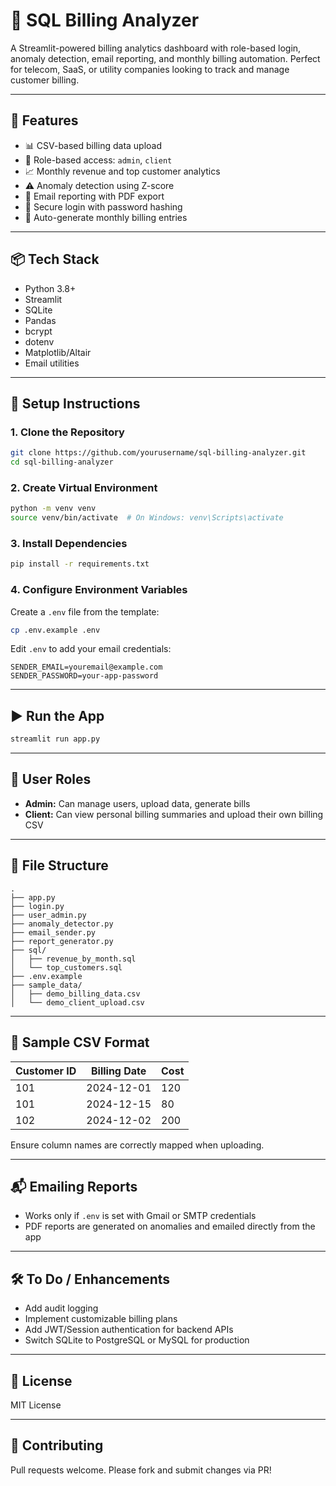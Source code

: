 # 💼 SQL Billing Analyzer

A Streamlit-powered billing analytics dashboard with role-based login, anomaly detection, email reporting, and monthly billing automation. Perfect for telecom, SaaS, or utility companies looking to track and manage customer billing.

---

## 🚀 Features

- 📊 CSV-based billing data upload
- 👤 Role-based access: `admin`, `client`
- 📈 Monthly revenue and top customer analytics
- ⚠️ Anomaly detection using Z-score
- 📧 Email reporting with PDF export
- 🔐 Secure login with password hashing
- 🧾 Auto-generate monthly billing entries

---

## 📦 Tech Stack

- Python 3.8+
- Streamlit
- SQLite
- Pandas
- bcrypt
- dotenv
- Matplotlib/Altair
- Email utilities

---

## 🔧 Setup Instructions

### 1. Clone the Repository

```bash
git clone https://github.com/yourusername/sql-billing-analyzer.git
cd sql-billing-analyzer
```

### 2. Create Virtual Environment

```bash
python -m venv venv
source venv/bin/activate  # On Windows: venv\Scripts\activate
```

### 3. Install Dependencies

```bash
pip install -r requirements.txt
```

### 4. Configure Environment Variables

Create a `.env` file from the template:

```bash
cp .env.example .env
```

Edit `.env` to add your email credentials:

```env
SENDER_EMAIL=youremail@example.com
SENDER_PASSWORD=your-app-password
```

---

## ▶️ Run the App

```bash
streamlit run app.py
```

---

## 👥 User Roles

- **Admin:** Can manage users, upload data, generate bills
- **Client:** Can view personal billing summaries and upload their own billing CSV

---

## 📁 File Structure

```
.
├── app.py
├── login.py
├── user_admin.py
├── anomaly_detector.py
├── email_sender.py
├── report_generator.py
├── sql/
│   ├── revenue_by_month.sql
│   └── top_customers.sql
├── .env.example
├── sample_data/
│   ├── demo_billing_data.csv
│   └── demo_client_upload.csv
```

---

## 📂 Sample CSV Format

| Customer ID | Billing Date | Cost |
|-------------|--------------|------|
| 101         | 2024-12-01   | 120  |
| 101         | 2024-12-15   | 80   |
| 102         | 2024-12-02   | 200  |

Ensure column names are correctly mapped when uploading.

---

## 📬 Emailing Reports

- Works only if `.env` is set with Gmail or SMTP credentials
- PDF reports are generated on anomalies and emailed directly from the app

---

## 🛠 To Do / Enhancements

- Add audit logging
- Implement customizable billing plans
- Add JWT/Session authentication for backend APIs
- Switch SQLite to PostgreSQL or MySQL for production

---

## 📝 License

MIT License

---

## 🙌 Contributing

Pull requests welcome. Please fork and submit changes via PR!
